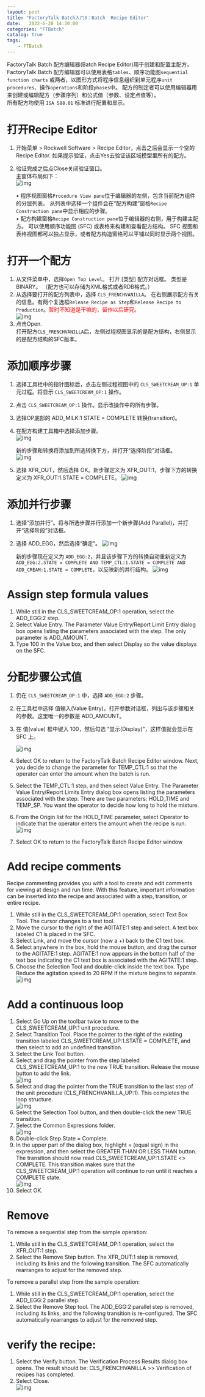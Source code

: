 ```yaml
---                
layout: post            
title: "FactoryTalk Batch入门3：Batch  Recipe Editor"                
date:   2022-6-20 14:30:00                 
categories: "FTBatch"                
catalog: true                
tags:                 
    - FTBatch                
---      
```


FactoryTalk Batch 配方编辑器(Batch Recipe Editor)用于创建和配置主配方。 FactoryTalk Batch 配方编辑器可以使用表格`tables`、顺序功能图`sequential function charts` 或两者，以图形方式将程序信息组织到单元程序`unit procedures`、操作`operations`和阶段`phases`中。 配方的制定者可以使用编辑器用来创建或编辑配方（步骤序列）和公式值（参数、设定点值等）。  
所有配方均使用 `ISA S88.01` 标准进行配置和显示。

# 打开Recipe Editor
1. 开始菜单 > Rockwell Software > Recipe Editor，点击之后会显示一个空的Recipe Editor. 如果提示验证，点击Yes去验证该区域模型里所有的配方。   
2. 验证完成之后点Close关闭验证窗口。   
主窗体布局如下：       
![img](https://github.com/kerwenzhang/kerwenzhang.github.io/blob/master/_posts/image/Batch/recipe1.png?raw=true)

    • 程序视图窗格`Procedure View pane`位于编辑器的左侧，包含当前配方组件的分层列表。 从列表中选择一个组件会在“配方构建”窗格`Recipe Construction pane`中显示相应的步骤。  
    • 配方构建窗格`Recipe Construction pane`位于编辑器的右侧，用于构建主配方。 可以使用顺序功能图 (SFC) 或表格来构建和查看配方结构。 SFC 视图和表格视图都可以独占显示，或者配方构造窗格可以平铺以同时显示两个视图。   

# 打开一个配方
1. 从文件菜单中，选择`Open Top Level`。 打开 [类型] 配方对话框。 类型是 BINARY。 （配方也可以存储为XML格式或者RDB格式。）  
2. 从选择要打开的配方列表中，选择 `CLS_FRENCHVANILLA`。 在右侧展示配方有关的信息。有两个复选框`Release Recipe as Step`和`Release Recipe to Production`。<font color="red">暂时不知道是干嘛的，留作以后研究。</font>      
![img](https://github.com/kerwenzhang/kerwenzhang.github.io/blob/master/_posts/image/Batch/recipe2.png?raw=true)
3. 点击Open.  
打开配方`CLS_FRENCHVANILLA`后，左侧过程视图显示的是配方结构，右侧显示的是配方结构的SFC版本。     

# 添加顺序步骤
1. 选择工具栏中的指针图标后，点击左侧过程视图中的 `CLS_SWEETCREAM_UP:1` 单元过程。将显示 `CLS_SWEETCREAM_OP:1` 操作。  
2. 点击 `CLS_SWEETCREAM_OP:1` 操作。显示改操作中的所有步骤。  
3. 选择OP底部的 ADD_MILK:1 STATE = COMPLETE 转换(transition)。   
4. 在配方构建工具箱中选择添加步骤。  
![img](https://github.com/kerwenzhang/kerwenzhang.github.io/blob/master/_posts/image/Batch/recipe7.png?raw=true)  

    新的步骤和转换将添加到所选转换下方，并打开“选择阶段”对话框。  
    ![img](https://github.com/kerwenzhang/kerwenzhang.github.io/blob/master/_posts/image/Batch/recipe3.png?raw=true)
5. 选择 XFR_OUT，然后选择 OK。新步骤定义为 XFR_OUT:1，步骤下方的转换定义为 XFR_OUT:1.STATE = COMPLETE。
![img](https://github.com/kerwenzhang/kerwenzhang.github.io/blob/master/_posts/image/Batch/recipe4.png?raw=true)    

# 添加并行步骤

1. 选择“添加并行”。将与所选步骤并行添加一个新步骤(Add Parallel)，并打开“选择阶段”对话框。
2. 选择 ADD_EGG，然后选择“确定”。
![img](https://github.com/kerwenzhang/kerwenzhang.github.io/blob/master/_posts/image/Batch/recipe5.png?raw=true)   

    新的步骤现在定义为 `ADD_EGG:2`，并且该步骤下方的转换自动重新定义为 `ADD_EGG:2.STATE = COMPLETE AND TEMP_CTL:1.STATE = COMPLETE AND ADD_CREAM:1.STATE = COMPLETE`，以反映新的并行结构。
    ![img](https://github.com/kerwenzhang/kerwenzhang.github.io/blob/master/_posts/image/Batch/recipe6.png?raw=true)  

# Assign step formula values
1. While still in the CLS_SWEETCREAM_OP:1 operation, select the ADD_EGG:2 step.  
2. Select Value Entry. The Parameter Value Entry/Report Limit Entry dialog box opens listing the parameters associated with the step. The only parameter is ADD_AMOUNT.  
3. Type 100 in the Value box, and then select Display so the value displays on the SFC.  
# 分配步骤公式值
1. 仍在 `CLS_SWEETCREAM_OP:1` 中，选择 `ADD_EGG:2` 步骤。
2. 在工具栏中选择 值输入(Value Entry)。打开参数对话框，列出与该步骤相关的参数。这里唯一的参数是 ADD_AMOUNT。
3. 在 值(value) 框中键入 100，然后勾选 “显示(Display)”，这样值就会显示在 SFC 上。

    ![img](https://github.com/kerwenzhang/kerwenzhang.github.io/blob/master/_posts/image/Batch/recipe8.png?raw=true)  
4. Select OK to return to the FactoryTalk Batch Recipe Editor window. Next, you decide to change the parameter for TEMP_CTL:1 so that the operator can enter the amount when the batch is run.  
5. Select the TEMP_CTL:1 step, and then select Value Entry. The Parameter Value Entry/Report Limits Entry dialog box opens listing the parameters associated with the step. There are two parameters: HOLD_TIME and TEMP_SP. You want the operator to decide how long to hold the mixture.  
6. From the Origin list for the HOLD_TIME parameter, select Operator to indicate that the operator enters the amount when the recipe is run.  
![img](https://github.com/kerwenzhang/kerwenzhang.github.io/blob/master/_posts/image/Batch/recipe9.png?raw=true)  
7. Select OK to return to the FactoryTalk Batch Recipe Editor window    

# Add recipe comments
Recipe commenting provides you with a tool to create and edit comments for viewing at design and run time. With this feature, important information can be inserted into the recipe and associated with a step, transition, or entire recipe.  

1. While still in the CLS_SWEETCREAM_OP:1 operation, select Text Box Tool. The cursor changes to a text tool.  
2. Move the cursor to the right of the AGITATE:1 step and select. A text box labeled C1 is placed in the SFC.  
3. Select Link, and move the cursor (now a +) back to the C1 text box.  
4. Select anywhere in the box, hold the mouse button, and drag the cursor to the AGITATE:1 step. AGITATE:1 now appears in the bottom half of the text box indicating the C1 text box is associated with the AGITATE:1 step.  
5. Choose the Selection Tool and double-click inside the text box. Type Reduce the agitation speed to 20 RPM if the mixture begins to separate.  
![img](https://github.com/kerwenzhang/kerwenzhang.github.io/blob/master/_posts/image/Batch/recipe10.png?raw=true)   

# Add a continuous loop
1. Select Go Up on the toolbar twice to move to the CLS_SWEETCREAM_UP:1 unit procedure.  
2. Select Transition Tool. Place the pointer to the right of the existing transition labeled CLS_SWEETCREAM_UP:1.STATE = COMPLETE, and then select to add an undefined transition.  
3. Select the Link Tool button.  
4. Select and drag the pointer from the step labeled CLS_SWEETCREAM_UP:1 to the new TRUE transition. Release the mouse button to add the link.  
![img](https://github.com/kerwenzhang/kerwenzhang.github.io/blob/master/_posts/image/Batch/recipe11.png?raw=true)   
5. Select and drag the pointer from the TRUE transition to the last step of the unit procedure (CLS_FRENCHVANILLA_UP:1). This completes the loop structure.  
![img](https://github.com/kerwenzhang/kerwenzhang.github.io/blob/master/_posts/image/Batch/recipe12.png?raw=true)   
6. Select the Selection Tool button, and then double-click the new TRUE transition.  
7. Select the Common Expressions folder.  
![img](https://github.com/kerwenzhang/kerwenzhang.github.io/blob/master/_posts/image/Batch/recipe13.png?raw=true)   
8. Double-click Step.State = Complete.  
9. In the upper part of the dialog box, highlight = (equal sign) in the expression, and then select the GREATER THAN OR LESS THAN button. The transition should now read CLS_SWEETCREAM_UP:1.STATE <> COMPLETE. This transition makes sure that the CLS_SWEETCREAM_UP:1 operation will continue to run until it reaches a COMPLETE state.  
![img](https://github.com/kerwenzhang/kerwenzhang.github.io/blob/master/_posts/image/Batch/recipe14.png?raw=true)  
10. Select OK.  

# Remove 
To remove a sequential step from the sample operation:  
1. While still in the CLS_SWEETCREAM_OP:1 operation, select the XFR_OUT:1 step.  
2. Select the Remove Step button. The XFR_OUT:1 step is removed, including its links and the following transition. The SFC automatically
rearranges to adjust for the removed step.    

To remove a parallel step from the sample operation:  
1. While still in the CLS_SWEETCREAM_OP:1 operation, select the ADD_EGG:2 parallel step.  
2. Select the Remove Step tool. The ADD_EGG:2 parallel step is removed, including its links, and the following transition is re-configured. The
SFC automatically rearranges to adjust for the removed step.  

# verify the recipe:  
1. Select the Verify button. The Verification Process Results dialog box opens. The result should be: CLS_FRENCHVANILLA >> Verification
of recipes has completed.  
2. Select Close.  
![img](https://github.com/kerwenzhang/kerwenzhang.github.io/blob/master/_posts/image/Batch/recipe15.png?raw=true)  